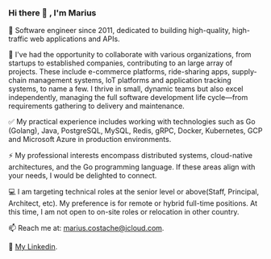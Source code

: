 ### Hi there 👋 , I'm Marius

<!--
**tacheshun/tacheshun** is a ✨ _special_ ✨ repository because its `README.md` (this file) appears on your GitHub profile.

Here are some ideas to get you started:

- 🔭 I’m currently working on ...
- 🌱 I’m currently learning ...
- 👯 I’m looking to collaborate on ...
- 🤔 I’m looking for help with ...
- 💬 Ask me about ...
- 📫 How to reach me: ...
- 😄 Pronouns: ...
- ⚡ Fun fact: ...
-->

🚀 Software engineer since 2011, dedicated to building high-quality, high-traffic web applications and APIs.

🌱 I've had the opportunity to collaborate with various organizations, from startups to established companies, contributing to an large array of projects. These include e-commerce platforms, ride-sharing apps, supply-chain management systems, IoT platforms and application tracking systems, to name a few. I thrive in small, dynamic teams but also excel independently, managing the full software development life cycle—from requirements gathering to delivery and maintenance.

✅ My practical experience includes working with technologies such as Go (Golang), Java, PostgreSQL, MySQL, Redis, gRPC, Docker, Kubernetes, GCP and Microsoft Azure in production environments.

⚡ My professional interests encompass distributed systems, cloud-native architectures, and the Go programming language. If these areas align with your needs, I would be delighted to connect.

💻 I am targeting technical roles at the senior level or above(Staff, Principal, Architect, etc). My preference is for remote or hybrid full-time positions. At this time, I am not open to on-site roles or relocation in other country.

📫 Reach me at: <a href="mailto:marius.costache@icloud.com">marius.costache@icloud.com</a>.

🤔  <a href="https://www.linkedin.com/in/mariuscostache/">My Linkedin</a>.

